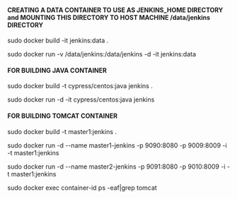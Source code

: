#### CREATING A DATA CONTAINER TO USE AS JENKINS_HOME DIRECTORY and MOUNTING THIS DIRECTORY TO HOST MACHINE /data/jenkins DIRECTORY ####
 sudo docker build -it jenkins:data .
 
 sudo docker run -v /data/jenkins:/data/jenkins -d -it jenkins:data


#### FOR BUILDING JAVA CONTAINER ####

sudo docker build -t cypress/centos:java jenkins .

sudo docker run -d -it cypress/centos:java jenkins


#### FOR BUILDING TOMCAT CONTAINER ####

sudo docker build -t master1:jenkins .

sudo docker run -d --name master1-jenkins -p 9090:8080 -p 9009:8009 -i -t master1:jenkins

sudo docker run -d --name master2-jenkins -p 9091:8080 -p 9010:8009 -i -t master1:jenkins

sudo docker exec container-id ps -eaf|grep tomcat

